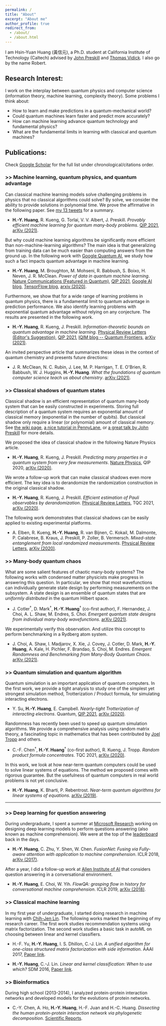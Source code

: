 ```yaml
---
permalink: /
title: "About"
excerpt: "About me"
author_profile: true
redirect_from:
  - /about/
  - /about.html
---
```


I am Hsin-Yuan Huang (黃信元), a Ph.D. student at California Institute of Technology (Caltech) advised by <a href="https://scholar.google.com/citations?user=xmOSptwAAAAJ&hl=en" target="_blank">John Preskill</a> and <a href="https://scholar.google.com/citations?user=IGDs4HwAAAAJ&hl=en" target="_blank">Thomas Vidick</a>. I also go by the name Robert.

## Research Interest:

I work on the interplay between quantum physics and computer science (information theory, machine learning, complexity theory).
Some problems I think about:
* How to learn and make predictions in a quantum-mechanical world?
* Could quantum machines learn faster and predict more accurately?
* How can machine learning advance quantum technology and fundamental physics?
* What are the fundamental limits in learning with classical and quantum machines?

## Publications:

Check <a href="https://scholar.google.com/citations?user=2y5YF-gAAAAJ&hl=en" target="_blank">Google Scholar</a> for the full list under chronological/citations order.

### >> Machine learning, quantum physics, and quantum advantage

Can classical machine learning models solve challenging problems in physics that no classical algorithms could solve? By solve, we consider the ability to provide solutions in polynomial time. We prove the affirmative in the following paper. See <a href="https://twitter.com/RobertHuangHY/status/1408230497512087554" target="_blank">my 13 tweets</a> for a summary.

* **H.-Y. Huang**, R. Kueng, G. Torlai, V. V. Albert, J. Preskill. *Provably efficient machine learning for quantum many-body problems*. <a href="https://www.youtube.com/watch?v=d1_hBEJQUSA&t=1202s&ab_channel=MunichCenterforQuantumScience%26Technology" target="_blank">QIP 2021</a>, <a href="https://arxiv.org/abs/2106.12627" target="_blank">arXiv (2021)</a>.

But why could machine learning algorithms be significantly more efficient than non-machine-learning algorithms? The main idea is that generalizing from training data can be much easier than computing answers from the ground up. In the following work with <a href="https://quantumai.google/" target="_blank">Google Quantum AI</a>, we study how such a fact impacts quantum advantage in machine learning.

* **H.-Y. Huang**, M. Broughton, M. Mohseni, R. Babbush, S. Boixo, H. Neven, J. R. McClean. *Power of data in quantum machine learning*. <a href="https://www.nature.com/articles/s41467-021-22539-9" target="_blank">Nature Communications (Featured in Quantum)</a>, <a href="https://www.youtube.com/watch?v=d1_hBEJQUSA&t=1202s&ab_channel=MunichCenterforQuantumScience%26Technology" target="_blank">QIP 2021</a>, <a href="https://ai.googleblog.com/2021/06/quantum-machine-learning-and-power-of.html" target="_blank">Google AI blog</a>, <a href="https://blog.tensorflow.org/2020/11/characterizing-quantum-advantage-in.html" target="_blank">TensorFlow blog</a>, <a href="https://arxiv.org/abs/2011.01938" target="_blank">arxiv (2020)</a>.

Furthermore, we show that for a wide range of learning problems in quantum physics, there is a fundamental limit to quantum advantage in prediction performance.
We also identify learning problems with exponential quantum advantage without relying on any conjecture.
The results are presented in the following work.

* **H.-Y. Huang**, R. Kueng, J. Preskill. *Information-theoretic bounds on quantum advantage in machine learning*. <a href="https://journals.aps.org/prl/abstract/10.1103/PhysRevLett.126.190505" target="_blank">Physical Review Letters (Editor's Suggestion)</a>, <a href="https://www.youtube.com/watch?v=d1_hBEJQUSA&t=1202s&ab_channel=MunichCenterforQuantumScience%26Technology" target="_blank">QIP 2021</a>, <a href="https://quantumfrontiers.com/2021/06/02/peeking-into-the-world-of-quantum-intelligence/" target="_blank">IQIM blog -- Quantum Frontiers</a>, <a href="https://arxiv.org/abs/2101.02464" target="_blank">arXiv (2021)</a>.

An invited perspective article that summarizes these ideas in the context of quantum chemistry and presents future directions:

* J. R. McClean, N. C. Rubin, J. Lee, M. P. Harrigan, T. E. O'Brien, R. Babbush, W. J. Huggins, **H.-Y. Huang**. *What the foundations of quantum computer science teach us about chemistry*. <a href="https://arxiv.org/abs/2106.03997" target="_blank">arXiv (2021)</a>.

### >> Classical shadows of quantum states

Classical shadow is an efficient representation of quantum many-body system that can be easily constructed in experiments.
Storing full description of a quantum system requires an exponential amount of classical memory (exponential in the number of qubits).
But classical shadow only require a linear (or polynomial) amount of classical memory.
See <a href="https://en.wikipedia.org/wiki/Classical_shadow" target="_blank">the wiki page</a>, <a href="https://pennylane.ai/qml/demos/tutorial_classical_shadows.html" target="_blank">a nice tutorial in PennyLane</a>, or <a href="https://www.youtube.com/watch?v=NXejv2wVwas&t=2553s&ab_channel=SimonsInstitute" target="_blank">a great talk by John Preskill</a> for more details.

We proposed the idea of classical shadow in the following Nature Physics article.

* **H.-Y. Huang**, R. Kueng, J. Preskill.
*Predicting many properties in a quantum system from very few measurements*.
<a href="https://www.nature.com/articles/s41567-020-0932-7" target="_blank">Nature Physics</a>, QIP 2020, <a href="https://arxiv.org/abs/2002.08953" target="_blank">arXiv (2020)</a>.

We wrote a follow-up work that can make classical shadows even more efficient. The key idea is to derandomize the randomization construction in the original classical shadow.

* **H.-Y. Huang**, R. Kueng, J. Preskill. *Efficient estimation of Pauli observables by derandomization*. <a href="https://journals.aps.org/prl/accepted/59079YdcPa91f38e74884b01c88074c23995b9082" target="_blank">Physical Review Letters</a>, TQC 2021, <a href="https://arxiv.org/abs/2103.07510" target="_blank">arXiv (2020)</a>.

The following work demonstrates that classical shadows can be easily applied to existing experimental platforms.

* A. Elben, R. Kueng, **H.-Y. Huang**, R. van Bijnen, C. Kokail, M. Dalmonte, P. Calabrese, B. Kraus, J. Preskill, P. Zoller, B. Vermersch.
*Mixed-state entanglement from local randomized measurements*.
<a href="https://journals.aps.org/prl/abstract/10.1103/PhysRevLett.125.200501" target="_blank">Physical Review Letters</a>, <a href="https://arxiv.org/abs/2007.06305" target="_blank">arXiv (2020)</a>.

### >> Many-body quantum chaos

What are some salient features of chaotic many-body systems? The following works with condensed matter physicists make progress in answering this question. In particular, we show that most wavefunctions can individually generate state design by performing measurements on the subsystem. A state design is an ensemble of quantum states that are *uniformly distributed* in the quantum Hilbert space.

* J. Cotler<sup>$\dagger$</sup>, D. Mark<sup>$\dagger$</sup>, **H.-Y. Huang**<sup>$\dagger$</sup> (co-first author), F. Hernandez, J. Choi, A. L. Shaw, M. Endres, S. Choi. *Emergent quantum state designs from individual many-body wavefunctions*. <a href="https://arxiv.org/abs/2103.03536" target="_blank">arXiv (2021)</a>.

We experimentally verify this observation. And utilize this concept to perform benchmarking in a Rydberg atom system.

* J. Choi, A. Shaw, I. Madjarov, X. Xie, J. Covey, J. Cotler, D. Mark, **H.-Y. Huang**, A. Kale, H. Pichler, F. Brandao, S. Choi, M. Endres. *Emergent Randomness and Benchmarking from Many-Body Quantum Chaos*. <a href="https://arxiv.org/abs/2103.03535" target="_blank">arXiv (2021)</a>.

### >> Quantum simulation and quantum algorithm

Quantum simulation is an important application of quantum computers. In the first work, we provide a tight analysis to study one of the simplest yet strongest simulation method, Trotterization / Product formula, for simulating interacting electrons.

* Y. Su, **H.-Y. Huang**, E. Campbell. *Nearly-tight Trotterization of interacting electrons*. Quantum, <a href="https://www.youtube.com/watch?v=NMc6PLOCU4g&t=39s&ab_channel=MunichCenterforQuantumScience%26Technology" target="_blank">QIP 2021</a>, <a href="https://arxiv.org/abs/2012.09194" target="_blank">arXiv (2020)</a>.

Randomness has recently been used to speed up quantum simulation algorithms. We provide a comprehensive analysis using random matrix theory, a fascinating topic in mathematics that has been contributed by <a href="https://scholar.google.com/citations?user=i4_3daEAAAAJ&hl=en" target="_blank">Joel Tropp</a> and others.

* C.-F. Chen<sup>$\dagger$</sup>, **H.-Y. Huang**<sup>$\dagger$</sup> (co-first author), R. Kueng, J. Tropp.
*Random product formula concentrates*.
TQC 2021, <a href="https://arxiv.org/abs/2008.11751" target="_blank">arXiv (2020)</a>.

In this work, we look at how near-term quantum computers could be used to solve linear systems of equations. The method we proposed comes with rigorous guarantee. But the usefulness of quantum computers in real world problems is not yet conclusive.

* **H.-Y. Huang**, K. Bharti, P. Rebentrost.
*Near-term quantum algorithms for linear systems of equations*.
<a href="https://arxiv.org/abs/1909.07344" target="_blank">arXiv (2019)</a>.

* * *

### >> Deep learning for question answering

During undergraduate, I spent a summer at <a href="https://www.microsoft.com/en-us/research/lab/microsoft-research-ai/" target="_blank">Microsoft Research</a> working on designing deep learning models to perform questions answering (also known as machine comprehension). We were at the top of the <a href="https://rajpurkar.github.io/SQuAD-explorer/" target="_blank">leaderboard</a> back in the days.

* **H.-Y. Huang**, C. Zhu, Y. Shen, W. Chen. *FusionNet: Fusing via Fully-aware attention with application to machine comprehension*.
ICLR 2018, <a href="https://arxiv.org/abs/1711.07341" target="_blank">arXiv (2017)</a>.

After a year, I did a follow-up work at <a href="https://allenai.org/" target="_blank">Allen Institute of AI</a> that considers question answering in a conversational environment.

* **H.-Y. Huang**, E. Choi, W. Yih.
*FlowQA: grasping flow in history for conversational machine comprehension*.
ICLR 2019, <a href="https://arxiv.org/abs/1810.06683" target="_blank">arXiv (2018)</a>.

### >> Classical machine learning

In my first year of undergraduate, I started doing research in machine learning with <a href="https://scholar.google.com/citations?user=SLMkts8AAAAJ&hl=en" target="_blank">Chih-Jen Lin</a>. The following works marked the beginning of my research career. The first work studies recommendation systems using matrix factorization. The second work studies a basic task in autoML on choosing between linear and kernel classifiers.

* H.-F. Yu, **H.-Y. Huang**, I. S. Dhillon, C.-J. Lin. *A unified algorithm for one-class structured matrix factorization with side information*. AAAI 2017, <a href="https://www.csie.ntu.edu.tw/~cjlin/papers/ocmf-side/biased-leml-aaai-with-supp.pdf" target="_blank">Paper link</a>.

* **H.-Y. Huang**, C.-J. Lin. *Linear and kernel classification: When to use which?* SDM 2016, <a href="https://www.csie.ntu.edu.tw/~cjlin/papers/kernel-check/kcheck.pdf" target="_blank">Paper link</a>.

### >> Bioinformatics

During high school (2013-2014), I analyzed protein-protein interaction networks and developed models for the evolutions of protein networks.

* C.-Y. Chen, A. Ho, **H.-Y. Huang**, H.-F. Juan and H.-C. Huang. *Dissecting the human protein-protein interaction network via phylogenetic decomposition*.
<a href="https://www.nature.com/articles/srep07153" target="_blank">Scientific Reports</a>.
